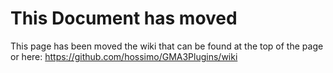 # This Document has moved
This page has been moved the wiki that can be found at the top of the page or here:
https://github.com/hossimo/GMA3Plugins/wiki
